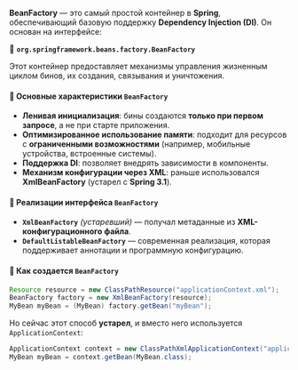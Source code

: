 **BeanFactory** — это самый простой контейнер в **Spring**, обеспечивающий базовую поддержку **Dependency Injection (DI)**. Он основан на интерфейсе:

🔹 **`org.springframework.beans.factory.BeanFactory`**

Этот контейнер предоставляет механизмы управления жизненным циклом бинов, их создания, связывания и уничтожения.
#### 🔹 Основные характеристики `BeanFactory`

- **Ленивая инициализация**: бины создаются **только при первом запросе**, а не при старте приложения.
- **Оптимизированное использование памяти**: подходит для ресурсов с **ограниченными возможностями** (например, мобильные устройства, встроенные системы).
- **Поддержка DI**: позволяет внедрять зависимости в компоненты.
- **Механизм конфигурации через XML**: раньше использовался **XmlBeanFactory** (устарел с **Spring 3.1**).
#### 🔹 Реализации интерфейса `BeanFactory`

- **`XmlBeanFactory`** _(устаревший)_ — получал метаданные из **XML-конфигурационного файла**.
- **`DefaultListableBeanFactory`** — современная реализация, которая поддерживает аннотации и программную конфигурацию.

#### 🔹 Как создается `BeanFactory`

```java
Resource resource = new ClassPathResource("applicationContext.xml");
BeanFactory factory = new XmlBeanFactory(resource);
MyBean myBean = (MyBean) factory.getBean("myBean");
```
Но сейчас этот способ **устарел**, и вместо него используется `ApplicationContext`:
```java
ApplicationContext context = new ClassPathXmlApplicationContext("applicationContext.xml");
MyBean myBean = context.getBean(MyBean.class);
```
